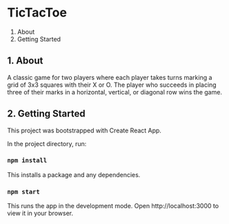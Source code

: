 # TicTacToe

1. About
2. Getting Started

## 1. About 
A classic game for two players where each player takes turns marking a grid of 3x3 squares with their X or O. The player who succeeds in placing three of their marks in a horizontal, vertical, or diagonal row wins the game.

## 2. Getting Started
This project was bootstrapped with Create React App.

In the project directory, run:

### `npm install`

This installs a package and any dependencies.

### `npm start`

This runs the app in the development mode.
Open http://localhost:3000 to view it in your browser.
